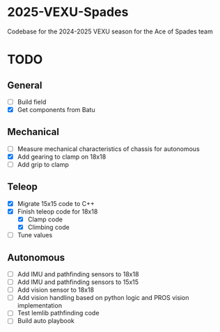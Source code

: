 # 2025-VEXU-Spades
Codebase for the 2024-2025 VEXU season for the Ace of Spades team


# TODO
## General
- [ ] Build field
- [x] Get components from Batu

## Mechanical
- [ ] Measure mechanical characteristics of chassis for autonomous
- [x] Add gearing to clamp on 18x18
- [ ] Add grip to clamp

## Teleop
- [x] Migrate 15x15 code to C++
- [x] Finish teleop code for 18x18
  - [x] Clamp code
  - [x] Climbing code
- [ ] Tune values

## Autonomous
- [ ] Add IMU and pathfinding sensors to 18x18
- [ ] Add IMU and pathfinding sensors to 15x15
- [ ] Add vision sensor to 18x18
- [ ] Add vision handling based on python logic and PROS vision implementation
- [ ] Test lemlib pathfinding code
- [ ] Build auto playbook
